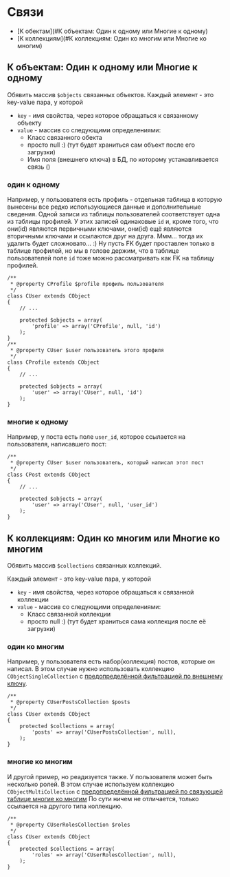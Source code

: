 Связи
=====

- [К обектам](#К объектам: Один к одному или Многие к одному)
- [К коллекциям](#К коллекциям: Один ко многим или Многие ко многим)


К объектам: Один к одному или Многие к одному
---------------------------------------------

Обявить массив `$objects` связанных объектов.
Каждый элемент - это key-value пара, у которой
- `key` - имя свойства, через которое обращаться к связанному объекту
- `value` - массив со следующими определениями:
  - Класс связанного обекта
  - просто null :) (тут будет храниться сам объект после его загрузки)
  - Имя поля (внешнего ключа) в БД, по которому устанавливается связь ()

### один к одному

Например, у пользователя есть профиль - отдельная таблица в которую вынесены
все редко использующиеся данные и дополнительные сведения.
Одной записи из таблицы пользователей соответствует одна из таблицы профилей.
У этих записей одинаковые `id` и, кроме того, что они(id) являются первичными ключами,
они(id) ещё являются вторичными ключами и ссылаются друг на друга. Ммм... тогда их удалить
будет сложновато... :) Ну пусть FK будет проставлен только в таблице профилей,
но мы в голове держим, что в таблице пользователей поле `id` тоже можно рассматривать как
FK на таблицу профилей.

	/**
	 * @property CProfile $profile профиль пользователя
	 */
	class CUser extends CObject
	{
		// ...
		
		protected $objects = array(
			'profile' => array('CProfile', null, 'id')
		);
	}
	/**
	 * @property CUser $user пользователь этого профиля
	 */
	class CProfile extends CObject
	{
		// ...
		
		protected $objects = array(
			'user' => array('CUser', null, 'id')
		);
	}
	

### многие к одному

Например, у поста есть поле `user_id`, которое ссылается на пользователя,
написавшего пост:

	/**
	 * @property CUser $user пользователь, который написал этот пост
	 */
	class CPost extends CObject
	{
		// ...
		
		protected $objects = array(
			'user' => array('CUser', null, 'user_id')
		);
	}




К коллекциям: Один ко многим или Многие ко многим
-------------------------------------------------

Обявить массив `$collections` связанных коллекций.

Каждый элемент - это key-value пара, у которой
- `key` - имя свойства, через которое обращаться к связанной коллекции
- `value` - массив со следующими определениями:
  - Класс связанной коллекции
  - просто null :) (тут будет храниться сама коллекция после её загрузки)

### один ко многим

Например, у пользователя есть набор(коллекция) постов, которые он написал.
В этом случае нужно использовать коллекцию `CObjectSingleCollection` с
[предопределённой фильтрацией по внешнему ключу](collection.md#Один-ко-многим).

	/**
	 * @property CUserPostsCollection $posts
	 */
	class CUser extends CObject
	{
		protected $collections = array(
			'posts' => array('CUserPostsCollection', null),
		);
	}

### многие ко многим

И другой пример, но реадизуется также. У пользователя может быть несколько ролей.
В этом случае используем коллекцию `CObjectMultiCollection` с
[предопределённой фильтрацией по связующей таблице многие ко многим](collection.md#Многие-ко-многим)
По сути ничем не отличается, только ссылается на другого типа коллекцию.

	/**
	 * @property CUserRolesCollection $roles
	 */
	class CUser extends CObject
	{
		protected $collections = array(
			'roles' => array('CUserRolesCollection', null),
		);
	}

